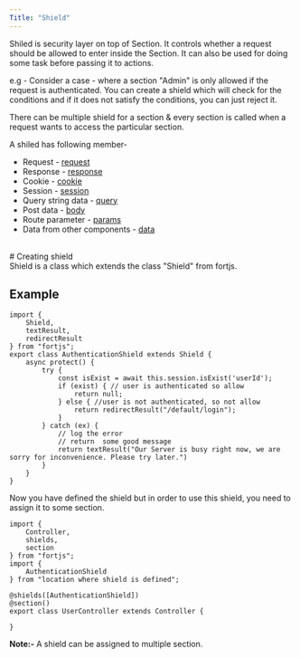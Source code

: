 ```yaml
---
Title: "Shield"
---
```


Shiled is security layer on top of Section. It controls whether a request should be allowed to enter inside the Section. It can also be used for doing some task before passing it to actions.

e.g - Consider a case - where a section "Admin" is only allowed if the request is authenticated. You can create a shield which will check for the conditions and if it does not satisfy the conditions, you can just reject it.

There can be multiple shield for a section & every section is called when a request wants to access the particular section.

A shiled has following member- 

* Request - [request](http-request)
* Response - [response](http-response)
* Cookie - [cookie](cookie)
* Session - [session](session)
* Query string data - [query](query)
* Post data - [body](body)
* Route parameter -  [params](params)
* Data from other components - [data](data)

<br>
# Creating shield

<br>
Shield is a class which extends the class "Shield" from fortjs.


## Example

```
import {
    Shield,
    textResult,
    redirectResult
} from "fortjs";
export class AuthenticationShield extends Shield {
    async protect() {
        try {
            const isExist = await this.session.isExist('userId');
            if (exist) { // user is authenticated so allow
                return null;
            } else { //user is not authenticated, so not allow
                return redirectResult("/default/login");
            }
        } catch (ex) {
            // log the error
            // return  some good message
            return textResult("Our Server is busy right now, we are sorry for inconvenience. Please try later.")
        }
    }
}
```

Now you have defined the shield but in order to use this shield, you need to assign it to some section.

```
import {
    Controller,
    shields,
    section
} from "fortjs";
import {
    AuthenticationShield
} from "location where shield is defined";

@shields([AuthenticationShield])
@section()
export class UserController extends Controller {

}
```

**Note:-** A shield can be assigned to multiple section.